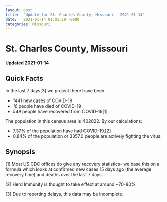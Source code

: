 ```yaml
---
layout: post
title:  "Update for St. Charles County, Missouri - 2021-01-14"
date:   2021-01-14 01:01:29 -0600
categories: Missouri
---
```


# St. Charles County, Missouri
#### Updated 2021-01-14

## Quick Facts

In the last 7 days[3] we project there have been
- *1441* new cases of COVID-19
- *16* people have died of COVID-19
- *549* people have recovered from COVID-19[1]

The population in this census area is 402022. By our calculations:
- 7.37% of the population have had COVID-19.[2]
- 0.84% of the population or 3357.0 people are actively fighting the virus.

## Synopsis




[1] Most US CDC offices do give any recovery statistics- we base this on a formula which looks at confirmed new cases
15 days ago (the average recovery time) and deaths over the last 7 days.

[2] Herd Immunity is thought to take effect at around ~70-80%

[3] Due to reporting delays, this data may be incomplete.
 
    